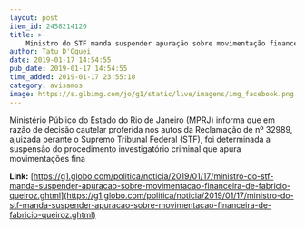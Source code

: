 ```yaml
---
layout: post
item_id: 2458214120
title: >-
    Ministro do STF manda suspender apuração sobre movimentação financeira de Fabrício Queiroz
author: Tatu D'Oquei
date: 2019-01-17 14:54:55
pub_date: 2019-01-17 14:54:55
time_added: 2019-01-17 23:55:10
category: avisamos
image: https://s.glbimg.com/jo/g1/static/live/imagens/img_facebook.png
---
```


Ministério Público do Estado do Rio de Janeiro (MPRJ) informa que em razão de decisão cautelar proferida nos autos da Reclamação de nº 32989, ajuizada perante o Supremo Tribunal Federal (STF), foi determinada a suspensão do procedimento investigatório criminal que apura movimentações fina

**Link:** [https://g1.globo.com/politica/noticia/2019/01/17/ministro-do-stf-manda-suspender-apuracao-sobre-movimentacao-financeira-de-fabricio-queiroz.ghtml](https://g1.globo.com/politica/noticia/2019/01/17/ministro-do-stf-manda-suspender-apuracao-sobre-movimentacao-financeira-de-fabricio-queiroz.ghtml)

